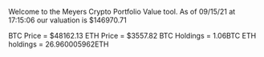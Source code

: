 Welcome to the Meyers Crypto Portfolio Value tool. 
As of 09/15/21 at 17:15:06 our valuation is $146970.71 

BTC Price = $48162.13
 ETH Price = $3557.82
BTC Holdings = 1.06BTC
 ETH holdings = 26.960005962ETH 
